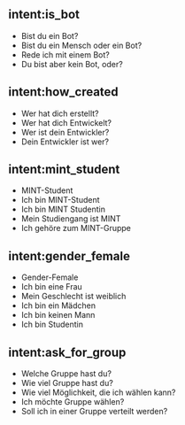 ## intent:is_bot
- Bist du ein Bot?
- Bist du ein Mensch oder ein Bot?
- Rede ich mit einem Bot?
- Du bist aber kein Bot, oder?

## intent:how_created
- Wer hat dich erstellt?
- Wer hat dich Entwickelt?
- Wer ist dein Entwickler?
- Dein Entwickler ist wer?

## intent:mint_student
- MINT-Student
- Ich bin MINT-Student
- Ich bin MINT Studentin
- Mein Studiengang ist MINT
- Ich gehöre zum MINT-Gruppe

## intent:gender_female
- Gender-Female
- Ich bin eine Frau
- Mein Geschlecht ist weiblich
- Ich bin ein Mädchen
- Ich bin keinen Mann
- Ich bin Studentin

## intent:ask_for_group
- Welche Gruppe hast du?
- Wie viel Gruppe hast du?
- Wie viel Möglichkeit, die ich wählen kann?
- Ich möchte Gruppe wählen?
- Soll ich in einer Gruppe verteilt werden?
